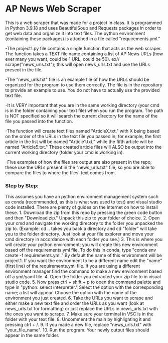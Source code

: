 # AP News Web Scraper
This is a web scraper that was made for a project in class. It is programmed in Python 3.9.18 and uses BeautifulSoup and Requests packages in order to get web data and organize it into text files. The python environment (containing these packages) is attached in a file called "requirements.yml."

-The project1.py file contains a single function that acts as the web scraper. The function takes a TEXT file name containing a list of AP News URLs (how ever many you want, could be 1 URL, could be 50). ex// scrape("news_urls.txt"); this will open news_urls.txt and use the URLs present in the file.

-The "news_urls.txt" file is an example file of how the URLs should be organized for the program to use them correctly. The file is in the repository to provide an example to use. You do not have to actually use the provided text file.

-It is VERY important that you are in the same working directory (your cmd is in the folder containing your text file) when you run the program. The path is NOT specified so it will search the current directory for the name of the file you passed into the function.

-The function will create text files named "ArticleX.txt," with X being based on the order of the URLs in the text file you passed in; for example, the first article in the list will be named "Article1.txt," while the fifth article will be named "Article5.txt." These created article files will ALSO be output into the current working directory (folder your cmd is working in).

-Five examples of how the files are output are also present in the repo; these use the URLs present in the "news_urls.txt" file, so you are able to compare the files to where the files' text comes from.

### Step by Step:
This assumes you have an python environment management system such as conda (recommended, as this is what was used to test) and visual studio code installed. There are plenty of guides on the internet on how to install these.
    1. Download the zip from this repo by pressing the green code button and then "Download zip." Unpack this zip to your folder of choice.
    2. Open your cmd and navigate the working directory to the folder you unpacked the zip to. (Example: cd .. takes you back a directory and cd "folder" will take you to the folder directory. Just look at your file explorer and move your cmd directory in accordance with each folder you see.)
    3. This is where you will create your python environment; you will create this new environment based off the requirements.yml file. To do this in conda, type "conda env create -f requirements.yml." By default the name of this environment will be project1. If you want the environment to be a different name edit the "name" (first line) of the requirements.yml file. If you are using a different environment manager find the command to make a new environment based off a yml/yaml file.
    4. Open the folder you extracted your zip file to in visual studio code.
    5. Now press ctrl + shift + p to open the command palette and type in "python: select interpreter." Select the option with the corresponding name; a list will appear. Choose the option with the name of the environment you just created.
    6. Take the URLs you want to scrape and either make a new text file and order the URLs as you want (look at news_urls.txt for formatting) or just replace the URLs in news_urls.txt with the ones you want to scrape.
    7. Make sure your terminal in VSC is in the folder with your text file.
    8. Uncomment the main by highlighting it and pressing ctrl + /.
    9. If you made a new file, replace "news_urls.txt" with "your_file_name".
    10. Run the program. Your newly output files should appear in the same folder.

